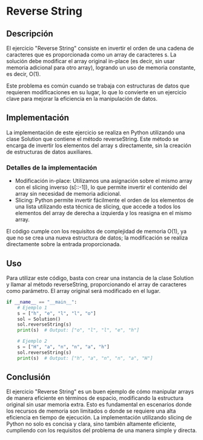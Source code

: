 # Reverse String

## Descripción

El ejercicio "Reverse String" consiste en invertir el orden de una cadena de caracteres que es proporcionada como un array de caracteres s. La solución debe modificar el array original in-place (es decir, sin usar memoria adicional para otro array), logrando un uso de memoria constante, es decir, O(1).

Este problema es común cuando se trabaja con estructuras de datos que requieren modificaciones en su lugar, lo que lo convierte en un ejercicio clave para mejorar la eficiencia en la manipulación de datos.

## Implementación

La implementación de este ejercicio se realiza en Python utilizando una clase Solution que contiene el método reverseString. Este método se encarga de invertir los elementos del array s directamente, sin la creación de estructuras de datos auxiliares.

### Detalles de la implementación

* Modificación in-place: Utilizamos una asignación sobre el mismo array con el slicing inverso (s[::-1]), lo que permite invertir el contenido del array sin necesidad de memoria adicional.
* Slicing: Python permite invertir fácilmente el orden de los elementos de una lista utilizando esta técnica de slicing, que accede a todos los elementos del array de derecha a izquierda y los reasigna en el mismo array.

El código cumple con los requisitos de complejidad de memoria O(1), ya que no se crea una nueva estructura de datos; la modificación se realiza directamente sobre la entrada proporcionada.

## Uso

Para utilizar este código, basta con crear una instancia de la clase Solution y llamar al método reverseString, proporcionando el array de caracteres como parámetro. El array original será modificado en el lugar.

```python
if __name__ == "__main__":
    # Ejemplo 1
    s = ["h", "e", "l", "l", "o"]
    sol = Solution()
    sol.reverseString(s)
    print(s)  # Output: ["o", "l", "l", "e", "h"]

    # Ejemplo 2
    s = ["H", "a", "n", "n", "a", "h"]
    sol.reverseString(s)
    print(s)  # Output: ["h", "a", "n", "n", "a", "H"]
```

## Conclusión

El ejercicio "Reverse String" es un buen ejemplo de cómo manipular arrays de manera eficiente en términos de espacio, modificando la estructura original sin usar memoria extra. Esto es fundamental en escenarios donde los recursos de memoria son limitados o donde se requiere una alta eficiencia en tiempo de ejecución. La implementación utilizando slicing de Python no solo es concisa y clara, sino también altamente eficiente, cumpliendo con los requisitos del problema de una manera simple y directa.
